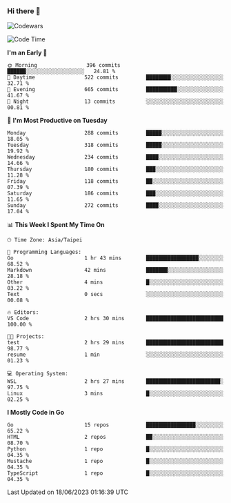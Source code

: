### Hi there 👋

![Codewars](https://www.codewars.com/users/omegaatt36/badges/small)

<!--START_SECTION:waka-->
![Code Time](http://img.shields.io/badge/Code%20Time-1%2C228%20hrs%2031%20mins-blue)

**I'm an Early 🐤** 

```text
🌞 Morning                396 commits         ██████░░░░░░░░░░░░░░░░░░░   24.81 % 
🌆 Daytime                522 commits         ████████░░░░░░░░░░░░░░░░░   32.71 % 
🌃 Evening                665 commits         ██████████░░░░░░░░░░░░░░░   41.67 % 
🌙 Night                  13 commits          ░░░░░░░░░░░░░░░░░░░░░░░░░   00.81 % 
```
📅 **I'm Most Productive on Tuesday** 

```text
Monday                   288 commits         █████░░░░░░░░░░░░░░░░░░░░   18.05 % 
Tuesday                  318 commits         █████░░░░░░░░░░░░░░░░░░░░   19.92 % 
Wednesday                234 commits         ████░░░░░░░░░░░░░░░░░░░░░   14.66 % 
Thursday                 180 commits         ███░░░░░░░░░░░░░░░░░░░░░░   11.28 % 
Friday                   118 commits         ██░░░░░░░░░░░░░░░░░░░░░░░   07.39 % 
Saturday                 186 commits         ███░░░░░░░░░░░░░░░░░░░░░░   11.65 % 
Sunday                   272 commits         ████░░░░░░░░░░░░░░░░░░░░░   17.04 % 
```


📊 **This Week I Spent My Time On** 

```text
🕑︎ Time Zone: Asia/Taipei

💬 Programming Languages: 
Go                       1 hr 43 mins        █████████████████░░░░░░░░   68.52 % 
Markdown                 42 mins             ███████░░░░░░░░░░░░░░░░░░   28.18 % 
Other                    4 mins              █░░░░░░░░░░░░░░░░░░░░░░░░   03.22 % 
Text                     0 secs              ░░░░░░░░░░░░░░░░░░░░░░░░░   00.08 % 

🔥 Editors: 
VS Code                  2 hrs 30 mins       █████████████████████████   100.00 % 

🐱‍💻 Projects: 
test                     2 hrs 29 mins       █████████████████████████   98.77 % 
resume                   1 min               ░░░░░░░░░░░░░░░░░░░░░░░░░   01.23 % 

💻 Operating System: 
WSL                      2 hrs 27 mins       ████████████████████████░   97.75 % 
Linux                    3 mins              █░░░░░░░░░░░░░░░░░░░░░░░░   02.25 % 
```

**I Mostly Code in Go** 

```text
Go                       15 repos            ████████████████░░░░░░░░░   65.22 % 
HTML                     2 repos             ██░░░░░░░░░░░░░░░░░░░░░░░   08.70 % 
Python                   1 repo              █░░░░░░░░░░░░░░░░░░░░░░░░   04.35 % 
Mustache                 1 repo              █░░░░░░░░░░░░░░░░░░░░░░░░   04.35 % 
TypeScript               1 repo              █░░░░░░░░░░░░░░░░░░░░░░░░   04.35 % 
```




 Last Updated on 18/06/2023 01:16:39 UTC
<!--END_SECTION:waka-->

<!--
**omegaatt36/omegaatt36** is a ✨ _special_ ✨ repository because its `README.md` (this file) appears on your GitHub profile.

Here are some ideas to get you started:

- 🔭 I’m currently working on ...
- 🌱 I’m currently learning ...
- 👯 I’m looking to collaborate on ...
- 🤔 I’m looking for help with ...
- 💬 Ask me about ...
- 📫 How to reach me: ...
- 😄 Pronouns: ...
- ⚡ Fun fact: ...
-->
